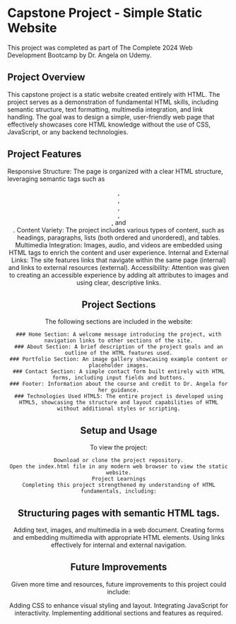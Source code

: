 # Capstone Project - Simple Static Website
  This project was completed as part of The Complete 2024 Web Development Bootcamp by Dr. Angela on Udemy.

## Project Overview
  This capstone project is a static website created entirely with HTML. The project serves as a demonstration of fundamental HTML skills, including semantic structure, text formatting, multimedia integration, and   link handling. The goal was to design a simple, user-friendly web page that effectively showcases core HTML knowledge without the use of CSS, JavaScript, or any backend technologies.

## Project Features
  Responsive Structure: The page is organized with a clear HTML structure, leveraging semantic tags such as <header>, <nav>, <main>, <footer>, <section>, and <article>.
  Content Variety: The project includes various types of content, such as headings, paragraphs, lists (both ordered and unordered), and tables.
  Multimedia Integration: Images, audio, and videos are embedded using HTML tags to enrich the content and user experience.
  Internal and External Links: The site features links that navigate within the same page (internal) and links to external resources (external).
  Accessibility: Attention was given to creating an accessible experience by adding alt attributes to images and using clear, descriptive links.
## Project Sections
  The following sections are included in the website:

    ### Home Section: A welcome message introducing the project, with navigation links to other sections of the site.
    ### About Section: A brief description of the project goals and an outline of the HTML features used.
    ### Portfolio Section: An image gallery showcasing example content or placeholder images.
    ### Contact Section: A simple contact form built entirely with HTML forms, including input fields and buttons.
    ### Footer: Information about the course and credit to Dr. Angela for her guidance.
    ### Technologies Used HTML5: The entire project is developed using HTML5, showcasing the structure and layout capabilities of HTML without additional styles or scripting.
## Setup and Usage
  To view the project:

    Download or clone the project repository.
    Open the index.html file in any modern web browser to view the static website.
    Project Learnings
    Completing this project strengthened my understanding of HTML fundamentals, including:

## Structuring pages with semantic HTML tags.
  Adding text, images, and multimedia in a web document.
  Creating forms and embedding multimedia with appropriate HTML elements.
  Using links effectively for internal and external navigation.
## Future Improvements
  Given more time and resources, future improvements to this project could include:

  Adding CSS to enhance visual styling and layout.
  Integrating JavaScript for interactivity.
  Implementing additional sections and features as required.
